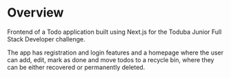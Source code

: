 # Overview
Frontend of a Todo application built using Next.js for the Toduba Junior Full Stack Developer challenge.

The app has registration and login features and a homepage where the user can add, edit, mark as done and move todos to a recycle bin, where they can be either recovered or permanently deleted.
